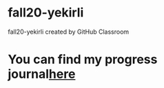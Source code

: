 # fall20-yekirli
fall20-yekirli created by GitHub Classroom

# You can find my progress journal[here](https://bu-ie-582.github.io/fall20-yekirli/)
